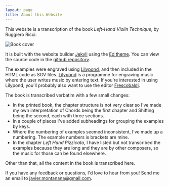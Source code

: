 ```yaml
---
layout: page
title: About this Website
---
```



This website is a transcription of the book *Left-Hand Violin Technique*, by Ruggiero Ricci. 

![Book cover]({{site.baseurl}}/assets/book-cover.jpg)

It is built with the website builder [Jekyll](https://jekyllrb.com) using the [Ed theme](https://minicomp.github.io/ed/). You can view the source code in the [github repository](https://github.com/javiermontanana/ricci-left-hand). 

The examples were engraved using [Lilypond](https://lilypond.org/), and then included in the HTML code as SGV files. [Lilypond](https://lilypond.org/) is a programme for engraving music where the user writes music by entering text. If you're interested in using Lilypond, you'll probably also want to use the editor [Frescobaldi](https://www.frescobaldi.org/).

The book is transcribed verbatim with a few small changes: 

- In the printed book, the chapter structure is not very clear so I've made my own interpretation of Chords being the first chapter and Shifting being the second, each with three sections. 
- In a couple of places I've added subheadings for grouping the examples by keys. 
- Where the numbering of examples seemed inconsistent, I've made up a numbering. The example numbers is brackets are mine.
- In the chapter *Left Hand Pizzicato*, I have listed but not transcribed the examples because they are long and they are by other composers, so the music for those can be found elsewhere.  

Other than that, all the content in the book is transcribed here. 

If you have any feedback or questions, I'd love to hear from you! Send me an email to [javier.montanana@gmail.com](mailto:javier.montanana@gmail.com).